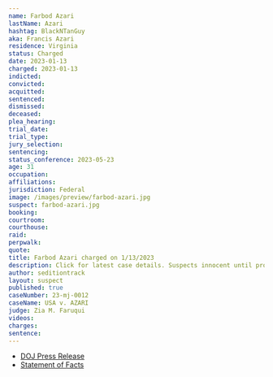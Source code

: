 ```yaml
---
name: Farbod Azari
lastName: Azari
hashtag: BlackNTanGuy
aka: Francis Azari
residence: Virginia
status: Charged
date: 2023-01-13
charged: 2023-01-13
indicted:
convicted:
acquitted:
sentenced:
dismissed:
deceased:
plea_hearing:
trial_date:
trial_type:
jury_selection:
sentencing:
status_conference: 2023-05-23
age: 31
occupation:
affiliations:
jurisdiction: Federal
image: /images/preview/farbod-azari.jpg
suspect: farbod-azari.jpg
booking:
courtroom:
courthouse:
raid:
perpwalk:
quote:
title: Farbod Azari charged on 1/13/2023
description: Click for latest case details. Suspects innocent until proven guilty.
author: seditiontrack
layout: suspect
published: true
caseNumber: 23-mj-0012
caseName: USA v. AZARI
judge: Zia M. Faruqui
videos:
charges:
sentence:
---
```

- [DOJ Press Release](https://www.justice.gov/usao-dc/pr/virginia-father-and-son-arrested-felony-charges-actions-during-jan-6-capitol-breach)
- [Statement of Facts](https://storage.courtlistener.com/recap/gov.uscourts.dcd.251094/gov.uscourts.dcd.251094.1.1.pdf)
